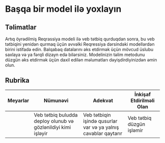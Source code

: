 # Başqa bir model ilə yoxlayın

## Təlimatlar

Artıq öyrədilmiş Reqrassiya modeli ilə veb tətbiq qurduqdan sonra, bu veb tətbiqini yenidən qurmaq üçün əvvəlki Reqressiya dərsindəki modellərdən birini istifadə edin. Balqabaq datalarını əks etdirmək üçün mövcud üslubu saxlaya və ya fərqli dizayn edə bilərsiniz. Modelinizin təlim metodunu düzgün əks etdirmək üçün daxil edilən məlumatları dəyişdirdiyinizdən əmin olun.

## Rubrika

| Meyarlar                   | Nümunəvi                                                 | Adekvat                                                  | İnkişaf Etdirilməli Olan                      |
| -------------------------- | --------------------------------------------------------- | --------------------------------------------------------- | -------------------------------------- |
| | Veb tətbiq buludda deploy olunub və gözlənildiyi kimi işləyir | Veb tətbiqin işində qusurlar var və ya yalnış cavablar qaytarır | Veb tətbiq düzgün işləmir |

